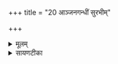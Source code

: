 +++
title = "20 आञ्जनगन्धीं सुरभीम्"

+++
<details><summary>मूलम्</summary>

आञ्ज॑नगन्धीꣳ सुर॒भीम् ।  
ब॒ह्व॒न्नामकृ॑षीवलाम् ।  
प्राहम्मृ॒गाणा᳚म्मा॒तर᳚म् ।  
अ॒र॒ण्या॒नीम॑शꣳसिषम् ॥ 24॥  

</details>

<details><summary>सायणटीका</summary>

21एकविंशीमाह - अहमनुष्ठाता इमामरण्यानीं प्राशंसिषं शंसनं कृतवानस्मि ॥ कीदृशम्? आञ्जनगन्धीमञ्जनेषु कर्पूरादिसुगन्धिद्रव्यप्रक्षेपेण यादृशं गन्धं संपादयन्ति तादृशगन्धोपेताम् ॥ विचित्रैः पुष्पैः फलैश्चानुकूलो गन्धः समुत्पाद्यते ॥ अत एव सुरभीं सुगन्धीम् ॥ चम्पकपुष्पादिजन्यो हि सुगन्धी वर्तते ॥ भक्षितुं योग्यानां फलविशेषाणामनेकत्वाद्बह्वन्नाम् ॥ तादृशानां वृक्षाणां स्वतएवोत्पन्नत्वेन कृषेरनपेक्षणादकृषीवलाम् ॥ तत्रोत्पन्नानां मृगाणां पालकत्वान्मातृसदृशीम् ॥ तदेतदरण्यानीत्यादिकमन्त्रषट्कमरण्यवासिभिस्तपस्विभिः स्वरक्षार्थं देवतां प्रार्थयितुं जपितव्यम् ॥॥


इति तैत्तिरीयब्राह्मणभाष्ये द्वितीयाष्टके पञ्चमप्रपाठके पञ्चमोऽनुवाकः ॥  
</details>

